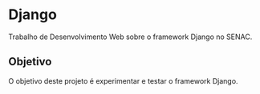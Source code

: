 Django
======

Trabalho de Desenvolvimento Web sobre o framework Django no SENAC.

## Objetivo

O objetivo deste projeto é experimentar e testar o framework Django.